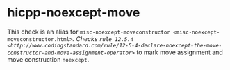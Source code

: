 hicpp-noexcept-move
===================

This check is an alias for
`misc-noexcept-moveconstructor <misc-noexcept-moveconstructor.html>`*.
Checks
`rule 12.5.4 <http://www.codingstandard.com/rule/12-5-4-declare-noexcept-the-move-constructor-and-move-assignment-operator>`*
to mark move assignment and move construction `noexcept`.
